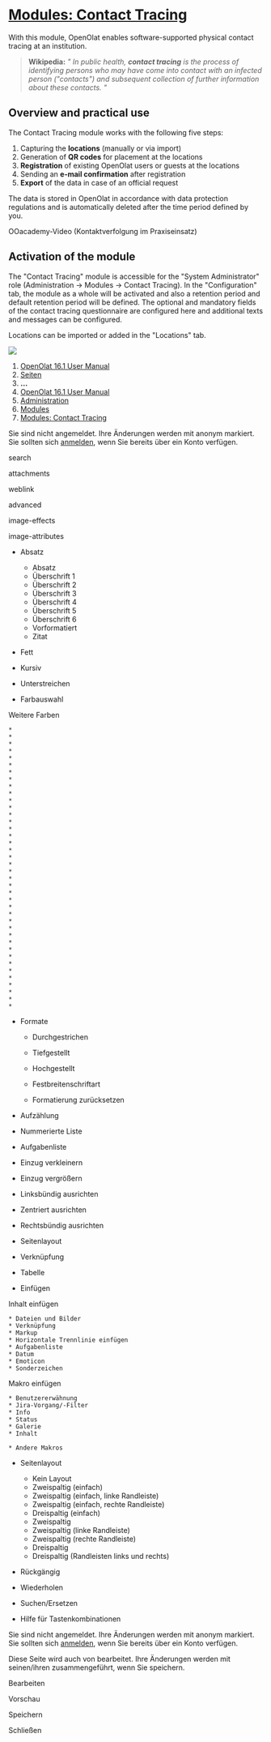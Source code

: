 #  [Modules: Contact Tracing](Modules%EF%B9%95+Contact+Tracing.html)

With this module, OpenOlat enables software-supported physical contact tracing
at an institution.

>  **Wikipedia:** _" In public health,  **contact tracing**  is the process of
> identifying persons who may have come into contact with an infected person
> ("contacts") and subsequent collection of further information about these
> contacts._ _"_

## Overview and practical use

The Contact Tracing module works with the following five steps:

  1. Capturing the **locations** (manually or via import)
  2. Generation of **QR codes** for placement at the locations
  3.  **Registration** of existing OpenOlat users or guests at the locations
  4. Sending an **e-mail confirmation** after registration
  5.  **Export** of the data in case of an official request

The data is stored in OpenOlat in accordance with data protection regulations
and is automatically deleted after the time period defined by you.

OOacademy-Video (Kontaktverfolgung im Praxiseinsatz)

  

  

## Activation of the module

The "Contact Tracing" module is accessible for the "System Administrator" role
(Administration → Modules → Contact Tracing). In the "Configuration" tab, the
module as a whole will be activated and also a retention period and default
retention period will be defined. The optional and mandatory fields of the
contact tracing questionnaire are configured here and additional texts and
messages can be configured.

Locations can be imported or added in the "Locations" tab.

![](../../download/attachments/108600632/Standort_hinzufuegen.png)

  1. [OpenOlat 16.1 User Manual](../OO161EN.html)
  2. [Seiten](https://confluence.openolat.org/collector/pages.action?key=OO161EN)
  3. **…**
  4. [OpenOlat 16.1 User Manual](OpenOLAT+16.1+User+Manual.html)
  5. [Administration](Administration.html)
  6. [Modules](Modules.html)
  7. [Modules: Contact Tracing](Modules%EF%B9%95+Contact+Tracing.html)

Sie sind nicht angemeldet. Ihre Änderungen werden mit anonym markiert. Sie
sollten sich
[anmelden](https://confluence.openolat.org/login.action?os_destination=%2Fdisplay%2FOO161EN%2FModules%253A%2BContact%2BTracing),
wenn Sie bereits über ein Konto verfügen.

search

attachments

weblink

advanced

image-effects

image-attributes

  * Absatz
    * Absatz
    * Überschrift 1
    * Überschrift 2
    * Überschrift 3
    * Überschrift 4
    * Überschrift 5
    * Überschrift 6
    * Vorformatiert
    * Zitat

  * Fett
  * Kursiv
  * Unterstreichen
  * Farbauswahl

Weitere Farben

    *  
    *  
    *  
    *  
    *  
    *  
    *  
    *  
    *  
    *  
    *  
    *  
    *  
    *  
    *  
    *  
    *  
    *  
    *  
    *  
    *  
    *  
    *  
    *  
    *  
    *  
    *  
    *  
    *  
    *  
    *  
    *  
    *  
    *  
    *  
    *  
    *  
    *  
    *  
    *  

  * Formate

    * Durchgestrichen 
    * Tiefgestellt 
    * Hochgestellt 
    * Festbreitenschriftart 

    * Formatierung zurücksetzen 

  * Aufzählung
  * Nummerierte Liste

  * Aufgabenliste

  * Einzug verkleinern
  * Einzug vergrößern

  * Linksbündig ausrichten
  * Zentriert ausrichten
  * Rechtsbündig ausrichten

  * Seitenlayout

  * Verknüpfung

  * Tabelle

  * Einfügen

Inhalt einfügen

    * Dateien und Bilder 
    * Verknüpfung 
    * Markup 
    * Horizontale Trennlinie einfügen 
    * Aufgabenliste 
    * Datum 
    * Emoticon 
    * Sonderzeichen 
Makro einfügen

    * Benutzererwähnung 
    * Jira-Vorgang/-Filter 
    * Info 
    * Status 
    * Galerie 
    * Inhalt 

    * Andere Makros 

  * Seitenlayout
    * Kein Layout
    * Zweispaltig (einfach)
    * Zweispaltig (einfach, linke Randleiste)
    * Zweispaltig (einfach, rechte Randleiste)
    * Dreispaltig (einfach)
    * Zweispaltig
    * Zweispaltig (linke Randleiste)
    * Zweispaltig (rechte Randleiste)
    * Dreispaltig
    * Dreispaltig (Randleisten links und rechts)

  * Rückgängig
  * Wiederholen

  * Suchen/Ersetzen

  * Hilfe für Tastenkombinationen

Sie sind nicht angemeldet. Ihre Änderungen werden mit anonym markiert. Sie
sollten sich
[anmelden](https://confluence.openolat.org/login.action?os_destination=%2Fdisplay%2FOO161EN%2FModules%253A%2BContact%2BTracing),
wenn Sie bereits über ein Konto verfügen.

Diese Seite wird auch von  bearbeitet. Ihre Änderungen werden mit seinen/ihren
zusammengeführt, wenn Sie speichern.



Bearbeiten

Vorschau

Speichern

Schließen

